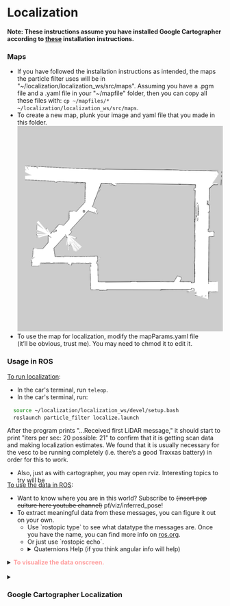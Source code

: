 # Localization
**Note: These instructions assume you have installed Google Cartographer according to [these](http://bwsi-racecar.com/maps/localization/particle_filter_installation/) installation instructions.**
### Maps
* If you have followed the installation instructions as intended, the maps the particle filter uses will be in "\~/localization/localization_ws/src/maps". Assuming you have a .pgm file and a .yaml file in your "~/mapfile" folder, then you can copy all these files with: `cp ~/mapfiles/* ~/localization/localization_ws/src/maps`.
* To create a new map, plunk your image and yaml file that you made in this folder.
![](img/yourMap.png)
* To use the map for localization, modify the mapParams.yaml file <br>(it’ll be obvious, trust me). You may need to chmod it to edit it.

### Usage in ROS
<u>To run localization</u>:

* In the car's terminal, run `teleop`.</li>
* In the car's terminal, run:
```bash
  source ~/localization/localization_ws/devel/setup.bash
  roslaunch particle_filter localize.launch
```
After the program prints "…Received first LiDAR message," it should start to print "iters per sec: 20  possible: 21" to confirm that it is getting scan data and making localization estimates. We found that it is usually necessary for the vesc to be running completely (i.e. there’s a good Traxxas battery) in order for this to work.
* Also, just as with cartographer, you may open rviz. Interesting topics to try will be

<div style="margin-top: -20px;">
<u>To use the data in ROS</u>:
<div style="margin-top: 10px;">
<ul>
<li>Want to know where you are in this world? Subscribe to <del>(insert pop culture here youtube channel)</del> pf/viz/inferred_pose!</li>
<li>To extract meaningful data from these messages, you can figure it out on your own.
  <ul>
  <li> Use `rostopic type` to see what datatype the messages are. Once you have the name, you can find more info on <a href=http://docs.ros.org/api/geometry_msgs/html/index-msg.html>ros.org</a>.</li>
  <li> Or just use `rostopic echo`.</li>
  <li> <details><summary>Quaternions Help (if you think angular info will help)</summary>
You may have noticed the rotations are encoded in quaternions. Why? I really don’t know, but it allows us to track the car’s rotation from -2π to 2π. If you care to amuse yourself for a few minutes, feel free to look up quaternions and derive the conversion back to an angle. Otherwise, if y’all just need to get this racecar up and running, here’s <details><summary>a little converter function:</summary>
```python
import math
. . .
def quatToAng2D(quat):
    dc=2*math.acos(quat.w)
    ds=2*math.asin(quat.z)
    if ds>0:
        if dc<math.pi:
            ang=ds
        else:
            ang=dc
    else:
        if dc<math.pi:
            ang=ds
        else:
            ang=-dc
    return ang
```
Or to use the ROS’s built-in transformations:
```python
from tf.transformations import euler_from_quaternion
. . .
def quatToAng3D(quat):
    euler = euler_from_quaternion((quat.x,quat.y,quat.z,quat.w))
    return euler
```
For reference, roll = `euler[0]`, pitch = `euler[1]`, yaw = `euler[2]`, and yaw is rotation about the z-axis (equivalent to `ang` in the previous function).

</details></details></li></li></ul></div></div>


<details><summary><font color=#FFA0A0><b>To visualize the data onscreen.</b></font></summary>
<div style="margin-top: 10px;">
<ol type="1" start=1>
  <li>In the computer's terminal, run `rviz`.</li>
  <li>&nbsp;<div style="margin-top: -25px;"><details><summary>In rviz, add the /map, /scan, and /pf/viz/particles topics. </summary>
    <ol type="a">
    <li>In rviz, press "add". </li>
    <li>In the popup, go to the "By topic" tab and select "LaserScan" from the "\scan" topic, and hit the "ok".<br>
    <img src="/img/localize_topics_rviz.png" width=350px/></li>
    <li>Repeat for each topic.</li>
    </ol>
  </details></div></li>
  <li>&nbsp;<div style="margin-top: -25px;"><details><summary>The car likely does not know where it is starting on the map. Give it an estimate of where it is using the "2D Pose Estimate" tool.</summary>
    <img src="/img/localize_pose_rviz.png" width=350px/><br>
    Click on the map for position, drag for orientation.
  </details></div></li>
  <li>&nbsp;<div style="margin-top: -25px;"><details><summary>Don’t like your view locked to (0,0,0)? Make it follow the car by changing your frame to something on the car.</summary>
    <img src="/img/rviz_target_frame.png" width=650px/>
    <ol type="a">
    <li>First use the "Focus Camera" tool and click near the pose estimates (red arrows) to center the view on the car initially.</li>
    <li>Then change "Target Frame" to something on the car to keep up with the car’s changes in position. The "laser" (LIDAR) is a good thing to follow.</li>
    </ol>
  </details></div></li> 
</ol>
</div></details><br>

<details><summary><h3>Google Cartographer Localization</h3></summary>
Basically, Chris wrote some stuff, unfortunately, it ended up not being helpful because Google Cartographer is darn dense and we haven't fully figured it out. Either that, or it's just plain wonk. Wonk means bad. Either way, I didn't have the heart to delete Chris's hard work (but I did have the heart to edit it and make it correct as possible), and besides, maybe some really ROS-y or Google-y person will one day find this helpful...<br>
To run localization in Google Cartographer, you won't need an image and an ".yaml" file, but rather this diddly doo-dad called a ".pbstream" file. Here's how you get this thing:
  
1. `cd` into the folder you want your ".pbstream" stored.
2. Run `roslaunch cartographer_ros offline_racecar_2d.launch bag_filenames:=${HOME}/bagfiles/<your_rosbag_name>.bag`<br>
&ensp; Warning: this will pull up an rviz window, so whoops if you're ssh-ed in.<br>
3. Wait for the bag to finish playing, then watch the terminal and wait until it's done "optimizing".
Now you wanna localize. Here's how you do something like that (though it also tries to make another map, which is concerning; maybe you need to modify one of the config files to include `max_submaps_to_keep = 3`, as the [Google Cartographer website](https://google-cartographer-ros.readthedocs.io/en/latest/going_further.html) suggests):
4. Run the localization by entering the following `roslaunch cartographer_ros demo_racecar_2d_localization.launch \ load_state_filename:=${HOME}/<path_to_file>/<my_file_name>.pbstream`.
5. We don't really know where to get pose data. And if you wanted to give the program pose estimated, good stinkin' luck, buddy. The best we can offer is intercepting stuff sent across the "tf" topic. While the localization is running, enter `rostopic echo tf`. The "base_link" frame may have relevant data.

<h4> Change log (how did we concoct some of those launch and configuration files):</h4>
1. Copy the launch file demo_backpack_2d_localization.launch and rename it by entering `cp demo_backpack_2d_localization.launch demo_racecar_2d_localization.launch`.
&ensp; Within this new file change robot_description to "$(find xacro)/xacro '$(find racecar_description)/urdf/racecar.xacro'")"
&ensp; Configuration_basename becomes racecar_2d_localization.lua
&ensp; Don't remap from "echoes". Instead:
&ensp; Remap from /odom to /vesc/odom
&ensp; Remap from imu to /imu/data
2. Delete the robag node.

3. First, enter `cp offline_backpack_2d.launch offline_racecar_2d.launch`
Also, change the "configuration_basename" argument from backpack_2d.lua to racecar_2d.lua
Delete the "urdf_basename" parameter entirely.
Don't remap from "echoes". Instead:
remap from /odom to /vesc/odom
remap from imu to /imu/data
</details>
